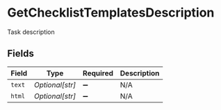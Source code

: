 # GetChecklistTemplatesDescription

Task description


## Fields

| Field              | Type               | Required           | Description        |
| ------------------ | ------------------ | ------------------ | ------------------ |
| `text`             | *Optional[str]*    | :heavy_minus_sign: | N/A                |
| `html`             | *Optional[str]*    | :heavy_minus_sign: | N/A                |